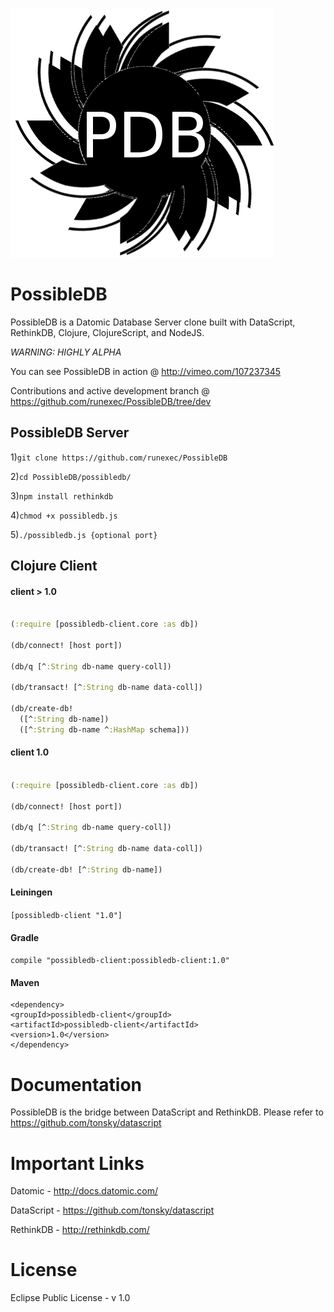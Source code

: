 ![logo.png](possibledb/logo.png)

PossibleDB
==========

PossibleDB is a Datomic Database Server clone built with DataScript, RethinkDB, Clojure, ClojureScript, and NodeJS.

*WARNING: HIGHLY ALPHA*

You can see PossibleDB in action 
@ http://vimeo.com/107237345

Contributions and active development branch 
@ https://github.com/runexec/PossibleDB/tree/dev

## PossibleDB Server

1)```git clone https://github.com/runexec/PossibleDB```

2)```cd PossibleDB/possibledb/```

3)```npm install rethinkdb```

4)```chmod +x possibledb.js```

5)```./possibledb.js {optional port}```

## Clojure Client

#### client > 1.0

```clojure

(:require [possibledb-client.core :as db])

(db/connect! [host port])

(db/q [^:String db-name query-coll])

(db/transact! [^:String db-name data-coll])

(db/create-db!
  ([^:String db-name])
  ([^:String db-name ^:HashMap schema]))

```

#### client 1.0

```clojure

(:require [possibledb-client.core :as db])

(db/connect! [host port])

(db/q [^:String db-name query-coll])

(db/transact! [^:String db-name data-coll])

(db/create-db! [^:String db-name])

```

#### Leiningen

```[possibledb-client "1.0"]```

#### Gradle

```compile "possibledb-client:possibledb-client:1.0"```

#### Maven

```
<dependency>
<groupId>possibledb-client</groupId>
<artifactId>possibledb-client</artifactId>
<version>1.0</version>
</dependency>
```

# Documentation

PossibleDB is the bridge between DataScript and RethinkDB. Please refer to https://github.com/tonsky/datascript


# Important Links

Datomic - http://docs.datomic.com/

DataScript - https://github.com/tonsky/datascript

RethinkDB - http://rethinkdb.com/

# License 

Eclipse Public License - v 1.0
